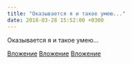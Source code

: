 ```yaml
---
title: "Оказывается я и такое умею..."
date: 2018-03-28 15:52:00 +0300
---
```


Оказывается я и такое умею...


[Вложение](https://vk.com/photo41076938_456243086)
[Вложение](https://vk.com/photo41076938_456243087)
[Вложение](https://vk.com/photo41076938_456243085)
